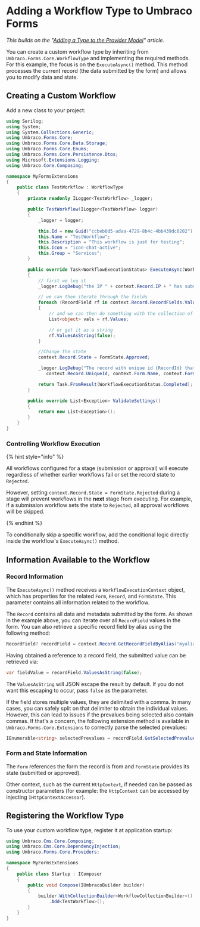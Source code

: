 # Adding a Workflow Type to Umbraco Forms

*This builds on the "[Adding a Type to the Provider Model](adding-a-type.md)" article.*

You can create a custom workflow type by inheriting from `Umbraco.Forms.Core.WorkflowType` and implementing the required methods. For this example, the focus is on the `ExecuteAsync()` method. This method processes the current record (the data submitted by the form) and allows you to modify data and state.

## Creating a Custom Workflow

Add a new class to your project:

```csharp
using Serilog;
using System;
using System.Collections.Generic;
using Umbraco.Forms.Core;
using Umbraco.Forms.Core.Data.Storage;
using Umbraco.Forms.Core.Enums;
using Umbraco.Forms.Core.Persistence.Dtos;
using Microsoft.Extensions.Logging;
using Umbraco.Core.Composing;

namespace MyFormsExtensions
{
    public class TestWorkflow : WorkflowType
    {
        private readonly ILogger<TestWorkflow> _logger;

        public TestWorkflow(ILogger<TestWorkflow> logger)
        {
            _logger = logger;

            this.Id = new Guid("ccbeb0d5-adaa-4729-8b4c-4bb439dc0202");
            this.Name = "TestWorkflow";
            this.Description = "This workflow is just for testing";
            this.Icon = "icon-chat-active";
            this.Group = "Services";
        }

        public override Task<WorkflowExecutionStatus> ExecuteAsync(WorkflowExecutionContext context)
        {
            // first we log it
            _logger.LogDebug("the IP " + context.Record.IP + " has submitted a record");

            // we can then iterate through the fields
            foreach (RecordField rf in context.Record.RecordFields.Values)
            {
                // and we can then do something with the collection of values on each field
                List<object> vals = rf.Values;

                // or get it as a string
                rf.ValuesAsString(false);
            }

            //Change the state
            context.Record.State = FormState.Approved;

            _logger.LogDebug("The record with unique id {RecordId} that was submitted via the Form {FormName} with id {FormId} has been changed to {RecordState} state",
               context.Record.UniqueId, context.Form.Name, context.Form.Id, "approved");

            return Task.FromResult(WorkflowExecutionStatus.Completed);
        }

        public override List<Exception> ValidateSettings()
        {
            return new List<Exception>();
        }
    }
}
```

### Controlling Workflow Execution

{% hint style="info" %}

All workflows configured for a stage (submission or approval) will execute regardless of whether earlier workflows fail or set the record state to `Rejected`.

However, setting `context.Record.State = FormState.Rejected` during a stage will prevent workflows in the **next** stage from executing. For example, if a submission workflow sets the state to `Rejected`, all approval workflows will be skipped.

{% endhint %}

To conditionally skip a specific workflow, add the conditional logic directly inside the workflow's `ExecuteAsync()` method.

## Information Available to the Workflow

### Record Information

The `ExecuteAsync()` method receives a `WorkflowExecutionContext` object, which has properties for the related `Form`, `Record`, and `FormState`.  This parameter contains all information related to the workflow.

The `Record` contains all data and metadata submitted by the form.  As shown in the example above, you can iterate over all `RecordField` values in the form. You can also retrieve a specific record field by alias using the following method:

```csharp
RecordField? recordField = context.Record.GetRecordFieldByAlias("myalias");
```

Having obtained a reference to a record field, the submitted value can be retrieved via:

```csharp
var fieldValue = recordField.ValuesAsString(false);
```

The `ValuesAsString` will JSON escape the result by default. If you do not want this escaping to occur, pass `false` as the parameter.

If the field stores multiple values, they are delimited with a comma. In many cases, you can safely split on that delimiter to obtain the individual values. However, this can lead to issues if the prevalues being selected also contain commas. If that's a concern, the following extension method is available in `Umbraco.Forms.Core.Extensions` to correctly parse the selected prevalues:

```csharp
IEnumerable<string> selectedPrevalues = recordField.GetSelectedPrevalues();
```

### Form and State Information

The `Form` references the form the record is from and `FormState` provides its state (submitted or approved).

Other context, such as the current `HttpContext`, if needed can be passed as constructor parameters (for example: the `HttpContext` can be accessed by injecting `IHttpContextAccessor`).

## Registering the Workflow Type

To use your custom workflow type, register it at application startup:

```csharp
using Umbraco.Cms.Core.Composing;
using Umbraco.Cms.Core.DependencyInjection;
using Umbraco.Forms.Core.Providers;

namespace MyFormsExtensions
{
    public class Startup : IComposer
    {
        public void Compose(IUmbracoBuilder builder)
        {
            builder.WithCollectionBuilder<WorkflowCollectionBuilder>()
                .Add<TestWorkflow>();
        }
    }
}
```
